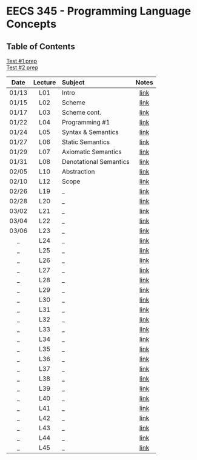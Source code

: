 # EECS 345 - Programming Language Concepts

## Table of Contents

[Test #1 prep](TP01.md)  
[Test #2 prep](TP01.md)  

Date | Lecture | Subject | Notes
:--: | :-: | :------ | :---:
 01/13 | L01 | Intro | [link](L01.md)
 01/15 | L02 | Scheme | [link](L02.md)
 01/17 | L03 | Scheme cont. | [link](L03.md)
 01/22 | L04 | Programming #1 | [link](L04.md)
 01/24 | L05 | Syntax & Semantics | [link](L05.md)
 01/27 | L06 | Static Semantics | [link](L06.md)
 01/29 | L07 | Axiomatic Semantics | [link](L07.md)
 01/31 | L08 | Denotational Semantics | [link](L08.md)
 02/05 | L10 | Abstraction | [link](L10.md)
 02/10 | L12 | Scope | [link](L12.md)
 02/26 | L19 | _ | [link](L19.md)
 02/28 | L20 | _ | [link](L20.md)
 03/02 | L21 | _ | [link](L21.md)
 03/04 | L22 | _ | [link](L22.md)
 03/06 | L23 | _ | [link](L23.md)
 _ | L24 | _ | [link](L24.md)
 _ | L25 | _ | [link](L25.md)
 _ | L26 | _ | [link](L26.md)
 _ | L27 | _ | [link](L27.md)
 _ | L28 | _ | [link](L28.md)
 _ | L29 | _ | [link](L29.md)
 _ | L30 | _ | [link](L30.md)
 _ | L31 | _ | [link](L31.md)
 _ | L32 | _ | [link](L32.md)
 _ | L33 | _ | [link](L33.md)
 _ | L34 | _ | [link](L34.md)
 _ | L35 | _ | [link](L35.md)
 _ | L36 | _ | [link](L36.md)
 _ | L37 | _ | [link](L37.md)
 _ | L38 | _ | [link](L38.md)
 _ | L39 | _ | [link](L39.md)
 _ | L40 | _ | [link](L40.md)
 _ | L41 | _ | [link](L41.md)
 _ | L42 | _ | [link](L42.md)
 _ | L43 | _ | [link](L43.md)
 _ | L44 | _ | [link](L44.md)
 _ | L45 | _ | [link](L45.md)